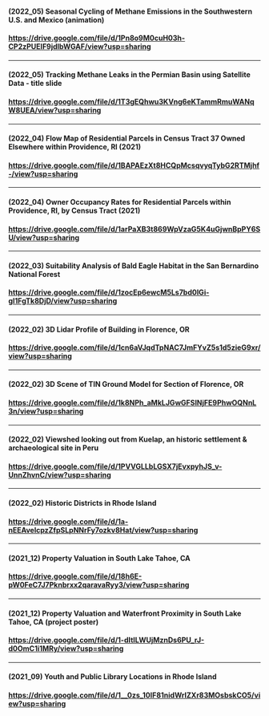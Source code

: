#### (2022_05) Seasonal Cycling of Methane Emissions in the Southwestern U.S. and Mexico (animation)
#### https://drive.google.com/file/d/1Pn8o9M0cuH03h-CP2zPUElF9jdlbWGAF/view?usp=sharing
-----------------------------
#### (2022_05) Tracking Methane Leaks in the Permian Basin using Satellite Data - title slide
#### https://drive.google.com/file/d/1T3gEQhwu3KVng6eKTammRmuWANqW8UEA/view?usp=sharing
-----------------------------
#### (2022_04) Flow Map of Residential Parcels in Census Tract 37 Owned Elsewhere within Providence, RI (2021)
#### https://drive.google.com/file/d/1BAPAEzXt8HCQpMcsqvyqTybG2RTMjhf-/view?usp=sharing
-----------------------------
#### (2022_04) Owner Occupancy Rates for Residential Parcels within Providence, RI, by Census Tract (2021)
#### https://drive.google.com/file/d/1arPaXB3t869WpVzaG5K4uGjwnBpPY6SU/view?usp=sharing
-----------------------------
#### (2022_03) Suitability Analysis of Bald Eagle Habitat in the San Bernardino National Forest
#### https://drive.google.com/file/d/1zocEp6ewcM5Ls7bd0IGi-gI1FgTk8DjD/view?usp=sharing
-----------------------------
#### (2022_02) 3D Lidar Profile of Building in Florence, OR
#### https://drive.google.com/file/d/1cn6aVJqdTpNAC7JmFYvZ5s1d5zieG9xr/view?usp=sharing
-----------------------------
#### (2022_02) 3D Scene of TIN Ground Model for Section of Florence, OR
#### https://drive.google.com/file/d/1k8NPh_aMkLJGwGFSINjFE9PhwOQNnL3n/view?usp=sharing
-----------------------------
#### (2022_02) Viewshed looking out from Kuelap, an historic settlement & archaeological site in Peru
#### https://drive.google.com/file/d/1PVVGLLbLGSX7jEvxpyhJS_v-UnnZhvnC/view?usp=sharing      
-----------------------------
#### (2022_02) Historic Districts in Rhode Island
#### https://drive.google.com/file/d/1a-nEEAvelcpzZfpSLpNNrFy7ozkv8Hat/view?usp=sharing     
-----------------------------
#### (2021_12) Property Valuation in South Lake Tahoe, CA
#### https://drive.google.com/file/d/18h6E-pW0FeC7J7Pknbrxx2qaravaRyy3/view?usp=sharing       
-----------------------------
#### (2021_12) Property Valuation and Waterfront Proximity in South Lake Tahoe, CA (project poster)
#### https://drive.google.com/file/d/1-dItILWUjMznDs6PU_rJ-d0OmC1i1MRy/view?usp=sharing         
-----------------------------
#### (2021_09) Youth and Public Library Locations in Rhode Island
#### https://drive.google.com/file/d/1__0zs_10IF81nidWrIZXr83MOsbskCO5/view?usp=sharing
